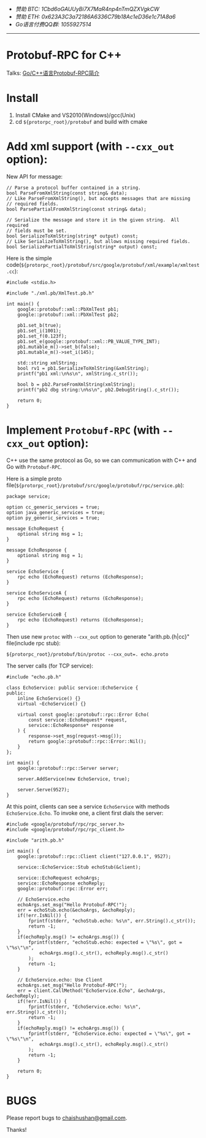 - *赞助 BTC: 1Cbd6oGAUUyBi7X7MaR4np4nTmQZXVgkCW*
- *赞助 ETH: 0x623A3C3a72186A6336C79b18Ac1eD36e1c71A8a6*
- *Go语言付费QQ群: 1055927514*

----

Protobuf-RPC for C++
====================

Talks: [Go/C++语言Protobuf-RPC简介](http://go-talks.appspot.com/github.com/chai2010/talks/chai2010-protorpc-intro.slide)


# Install

1. Install CMake and VS2010(Windows)/gcc(Unix)
2. cd `${protorpc_root}/protobuf` and build with cmake

# Add xml support (with `--cxx_out` option):

New API for message:

	// Parse a protocol buffer contained in a string.
	bool ParseFromXmlString(const string& data);
	// Like ParseFromXmlString(), but accepts messages that are missing
	// required fields.
	bool ParsePartialFromXmlString(const string& data);
	
	// Serialize the message and store it in the given string.  All required
	// fields must be set.
	bool SerializeToXmlString(string* output) const;
	// Like SerializeToXmlString(), but allows missing required fields.
	bool SerializePartialToXmlString(string* output) const;

Here is the simple code(`${protorpc_root}/protobuf/src/google/protobuf/xml/example/xmltest.cc`):

	#include <stdio.h>
	
	#include "./xml.pb/XmlTest.pb.h"
	
	int main() {
		google::protobuf::xml::PbXmlTest pb1;
		google::protobuf::xml::PbXmlTest pb2;
		
		pb1.set_b(true);
		pb1.set_i(1001);
		pb1.set_f(0.123f);
		pb1.set_e(google::protobuf::xml::PB_VALUE_TYPE_INT);
		pb1.mutable_m()->set_b(false);
		pb1.mutable_m()->set_i(145);
		
		std::string xmlString;
		bool rv1 = pb1.SerializeToXmlString(&xmlString);
		printf("pb1 xml:\n%s\n", xmlString.c_str());
		
		bool b = pb2.ParseFromXmlString(xmlString);
		printf("pb2 dbg string:\n%s\n", pb2.DebugString().c_str());
		
		return 0;
	}

# Implement `Protobuf-RPC` (with `--cxx_out` option):

C++ use the same protocol as Go, so we can communication with C++ and Go with `Protobuf-RPC`.

Here is a simple proto file(`${protorpc_root}/protobuf/src/google/protobuf/rpc/service.pb`):

	package service;
	
	option cc_generic_services = true;
	option java_generic_services = true;
	option py_generic_services = true;
	
	message EchoRequest {
		optional string msg = 1;
	}
	
	message EchoResponse {
		optional string msg = 1;
	}
	
	service EchoService {
		rpc echo (EchoRequest) returns (EchoResponse);
	}
	
	service EchoServiceA {
		rpc echo (EchoRequest) returns (EchoResponse);
	}
	
	service EchoServiceB {
		rpc echo (EchoRequest) returns (EchoResponse);
	}

Then use new `protoc` with `--cxx_out` option to generate "arith.pb.{h|cc}" file(include rpc stub):

	${protorpc_root}/protobuf/bin/protoc --cxx_out=. echo.proto

The server calls (for TCP service):

	#include "echo.pb.h"
	
	class EchoService: public service::EchoService {
	public:
		inline EchoService() {}
		virtual ~EchoService() {}
	
		virtual const google::protobuf::rpc::Error Echo(
			const service::EchoRequest* request,
			service::EchoResponse* response
		) {
			response->set_msg(request->msg());
			return google::protobuf::rpc::Error::Nil();
		}
	};
	
	int main() {
		google::protobuf::rpc::Server server;
	
		server.AddService(new EchoService, true);
	
		server.Serve(9527);
	}

At this point, clients can see a service `EchoService` with methods `EchoService.Echo`. To invoke one, a client first dials the server:

	#include <google/protobuf/rpc/rpc_server.h>
	#include <google/protobuf/rpc/rpc_client.h>

	#include "arith.pb.h"

	int main() {
		google::protobuf::rpc::Client client("127.0.0.1", 9527);
		
		service::EchoService::Stub echoStub(&client);
	
		service::EchoRequest echoArgs;
		service::EchoResponse echoReply;
		google::protobuf::rpc::Error err;
	
		// EchoService.echo
		echoArgs.set_msg("Hello Protobuf-RPC!");
		err = echoStub.echo(&echoArgs, &echoReply);
		if(!err.IsNil()) {
			fprintf(stderr, "echoStub.echo: %s\n", err.String().c_str());
			return -1;
		}
		if(echoReply.msg() != echoArgs.msg()) {
			fprintf(stderr, "echoStub.echo: expected = \"%s\", got = \"%s\"\n",
				echoArgs.msg().c_str(), echoReply.msg().c_str()
			);
			return -1;
		}
	
		// EchoService.echo: Use Client
		echoArgs.set_msg("Hello Protobuf-RPC!");
		err = client.CallMethod("EchoService.Echo", &echoArgs, &echoReply);
		if(!err.IsNil()) {
			fprintf(stderr, "EchoService.echo: %s\n", err.String().c_str());
			return -1;
		}
		if(echoReply.msg() != echoArgs.msg()) {
			fprintf(stderr, "EchoService.echo: expected = \"%s\", got = \"%s\"\n",
				echoArgs.msg().c_str(), echoReply.msg().c_str()
			);
			return -1;
		}
	
		return 0;
	}

# BUGS

Please report bugs to <chaishushan@gmail.com>.

Thanks!
